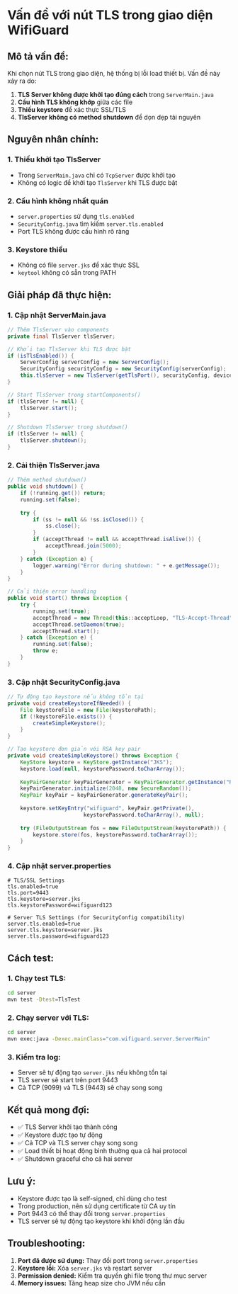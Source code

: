 # Vấn đề với nút TLS trong giao diện WifiGuard

## **Mô tả vấn đề:**
Khi chọn nút TLS trong giao diện, hệ thống bị lỗi load thiết bị. Vấn đề này xảy ra do:

1. **TLS Server không được khởi tạo đúng cách** trong `ServerMain.java`
2. **Cấu hình TLS không khớp** giữa các file
3. **Thiếu keystore** để xác thực SSL/TLS
4. **TlsServer không có method shutdown** để dọn dẹp tài nguyên

## **Nguyên nhân chính:**

### 1. **Thiếu khởi tạo TlsServer**
- Trong `ServerMain.java` chỉ có `TcpServer` được khởi tạo
- Không có logic để khởi tạo `TlsServer` khi TLS được bật

### 2. **Cấu hình không nhất quán**
- `server.properties` sử dụng `tls.enabled`
- `SecurityConfig.java` tìm kiếm `server.tls.enabled`
- Port TLS không được cấu hình rõ ràng

### 3. **Keystore thiếu**
- Không có file `server.jks` để xác thực SSL
- `keytool` không có sẵn trong PATH

## **Giải pháp đã thực hiện:**

### 1. **Cập nhật ServerMain.java**
```java
// Thêm TlsServer vào components
private final TlsServer tlsServer;

// Khởi tạo TlsServer khi TLS được bật
if (isTlsEnabled()) {
    ServerConfig serverConfig = new ServerConfig();
    SecurityConfig securityConfig = new SecurityConfig(serverConfig);
    this.tlsServer = new TlsServer(getTlsPort(), securityConfig, deviceMonitor, allowlist);
}

// Start TlsServer trong startComponents()
if (tlsServer != null) {
    tlsServer.start();
}

// Shutdown TlsServer trong shutdown()
if (tlsServer != null) {
    tlsServer.shutdown();
}
```

### 2. **Cải thiện TlsServer.java**
```java
// Thêm method shutdown()
public void shutdown() {
    if (!running.get()) return;
    running.set(false);
    
    try {
        if (ss != null && !ss.isClosed()) {
            ss.close();
        }
        if (acceptThread != null && acceptThread.isAlive()) {
            acceptThread.join(5000);
        }
    } catch (Exception e) {
        logger.warning("Error during shutdown: " + e.getMessage());
    }
}

// Cải thiện error handling
public void start() throws Exception {
    try {
        running.set(true);
        acceptThread = new Thread(this::acceptLoop, "TLS-Accept-Thread");
        acceptThread.setDaemon(true);
        acceptThread.start();
    } catch (Exception e) {
        running.set(false);
        throw e;
    }
}
```

### 3. **Cập nhật SecurityConfig.java**
```java
// Tự động tạo keystore nếu không tồn tại
private void createKeystoreIfNeeded() {
    File keystoreFile = new File(keystorePath);
    if (!keystoreFile.exists()) {
        createSimpleKeystore();
    }
}

// Tạo keystore đơn giản với RSA key pair
private void createSimpleKeystore() throws Exception {
    KeyStore keystore = KeyStore.getInstance("JKS");
    keystore.load(null, keystorePassword.toCharArray());
    
    KeyPairGenerator keyPairGenerator = KeyPairGenerator.getInstance("RSA");
    keyPairGenerator.initialize(2048, new SecureRandom());
    KeyPair keyPair = keyPairGenerator.generateKeyPair();
    
    keystore.setKeyEntry("wifiguard", keyPair.getPrivate(), 
                        keystorePassword.toCharArray(), null);
    
    try (FileOutputStream fos = new FileOutputStream(keystorePath)) {
        keystore.store(fos, keystorePassword.toCharArray());
    }
}
```

### 4. **Cập nhật server.properties**
```properties
# TLS/SSL Settings
tls.enabled=true
tls.port=9443
tls.keystore=server.jks
tls.keystorePassword=wifiguard123

# Server TLS Settings (for SecurityConfig compatibility)
server.tls.enabled=true
server.tls.keystore=server.jks
server.tls.password=wifiguard123
```

## **Cách test:**

### 1. **Chạy test TLS:**
```bash
cd server
mvn test -Dtest=TlsTest
```

### 2. **Chạy server với TLS:**
```bash
cd server
mvn exec:java -Dexec.mainClass="com.wifiguard.server.ServerMain"
```

### 3. **Kiểm tra log:**
- Server sẽ tự động tạo `server.jks` nếu không tồn tại
- TLS server sẽ start trên port 9443
- Cả TCP (9099) và TLS (9443) sẽ chạy song song

## **Kết quả mong đợi:**
- ✅ TLS Server khởi tạo thành công
- ✅ Keystore được tạo tự động
- ✅ Cả TCP và TLS server chạy song song
- ✅ Load thiết bị hoạt động bình thường qua cả hai protocol
- ✅ Shutdown graceful cho cả hai server

## **Lưu ý:**
- Keystore được tạo là self-signed, chỉ dùng cho test
- Trong production, nên sử dụng certificate từ CA uy tín
- Port 9443 có thể thay đổi trong `server.properties`
- TLS server sẽ tự động tạo keystore khi khởi động lần đầu

## **Troubleshooting:**
1. **Port đã được sử dụng:** Thay đổi port trong `server.properties`
2. **Keystore lỗi:** Xóa `server.jks` và restart server
3. **Permission denied:** Kiểm tra quyền ghi file trong thư mục server
4. **Memory issues:** Tăng heap size cho JVM nếu cần

